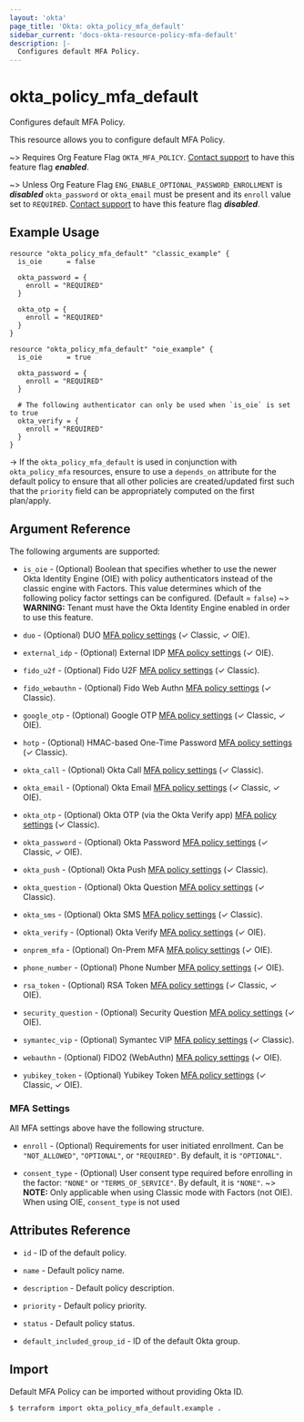 ```yaml
---
layout: 'okta'
page_title: 'Okta: okta_policy_mfa_default'
sidebar_current: 'docs-okta-resource-policy-mfa-default'
description: |-
  Configures default MFA Policy.
---
```


# okta_policy_mfa_default

Configures default MFA Policy.

This resource allows you to configure default MFA Policy.

~> Requires Org Feature Flag `OKTA_MFA_POLICY`. [Contact support](mailto:dev-inquiries@okta.com) to have this feature flag ***enabled***.

~> Unless Org Feature Flag `ENG_ENABLE_OPTIONAL_PASSWORD_ENROLLMENT` is ***disabled*** `okta_password` or `okta_email` must be present and its `enroll` value set to `REQUIRED`. [Contact support](mailto:dev-inquiries@okta.com) to have this feature flag ***disabled***.

## Example Usage

```hcl
resource "okta_policy_mfa_default" "classic_example" {
  is_oie      = false

  okta_password = {
    enroll = "REQUIRED"
  }

  okta_otp = {
    enroll = "REQUIRED"
  }
}

resource "okta_policy_mfa_default" "oie_example" {
  is_oie      = true

  okta_password = {
    enroll = "REQUIRED"
  }

  # The following authenticator can only be used when `is_oie` is set to true
  okta_verify = {
    enroll = "REQUIRED"
  }
}
```

-> If the `okta_policy_mfa_default` is used in conjunction with `okta_policy_mfa` resources, ensure to use a `depends_on` attribute for the default policy to ensure that all other policies are created/updated first such that the `priority` field can be appropriately computed on the first plan/apply.

## Argument Reference

The following arguments are supported:

- `is_oie` - (Optional) Boolean that specifies whether to use the newer Okta Identity Engine (OIE) with policy authenticators instead of the classic engine with Factors. This value determines which of the following policy factor settings can be configured. (Default = `false`)
  ~> **WARNING:** Tenant must have the Okta Identity Engine enabled in order to use this feature.

- `duo` - (Optional) DUO [MFA policy settings](#mfa-settings) (✓ Classic, ✓ OIE).

- `external_idp` - (Optional) External IDP [MFA policy settings](#mfa-settings) (✓ OIE).

- `fido_u2f` - (Optional) Fido U2F [MFA policy settings](#mfa-settings) (✓ Classic).

- `fido_webauthn` - (Optional) Fido Web Authn [MFA policy settings](#mfa-settings) (✓ Classic).

- `google_otp` - (Optional) Google OTP [MFA policy settings](#mfa-settings) (✓ Classic, ✓ OIE).

- `hotp` - (Optional) HMAC-based One-Time Password [MFA policy settings](#mfa-settings) (✓ Classic).

- `okta_call` - (Optional) Okta Call [MFA policy settings](#mfa-settings) (✓ Classic).

- `okta_email` - (Optional) Okta Email [MFA policy settings](#mfa-settings) (✓ Classic, ✓ OIE).

- `okta_otp` - (Optional) Okta OTP (via the Okta Verify app) [MFA policy settings](#mfa-settings) (✓ Classic).

- `okta_password` - (Optional) Okta Password [MFA policy settings](#mfa-settings) (✓ Classic, ✓ OIE).

- `okta_push` - (Optional) Okta Push [MFA policy settings](#mfa-settings) (✓ Classic).

- `okta_question` - (Optional) Okta Question [MFA policy settings](#mfa-settings) (✓ Classic).

- `okta_sms` - (Optional) Okta SMS [MFA policy settings](#mfa-settings) (✓ Classic).

- `okta_verify` - (Optional) Okta Verify [MFA policy settings](#mfa-settings) (✓ OIE).

- `onprem_mfa` - (Optional) On-Prem MFA [MFA policy settings](#mfa-settings) (✓ OIE).

- `phone_number` - (Optional) Phone Number [MFA policy settings](#mfa-settings) (✓ OIE).

- `rsa_token` - (Optional) RSA Token [MFA policy settings](#mfa-settings) (✓ Classic, ✓ OIE).

- `security_question` - (Optional) Security Question [MFA policy settings](#mfa-settings) (✓ OIE).

- `symantec_vip` - (Optional) Symantec VIP [MFA policy settings](#mfa-settings) (✓ Classic).

- `webauthn` - (Optional) FIDO2 (WebAuthn) [MFA policy settings](#mfa-settings) (✓ OIE).

- `yubikey_token` - (Optional) Yubikey Token [MFA policy settings](#mfa-settings) (✓ Classic, ✓ OIE).

### MFA Settings

All MFA settings above have the following structure.

- `enroll` - (Optional) Requirements for user initiated enrollment. Can be `"NOT_ALLOWED"`, `"OPTIONAL"`, or `"REQUIRED"`. By default, it is `"OPTIONAL"`.

- `consent_type` - (Optional) User consent type required before enrolling in the factor: `"NONE"` or `"TERMS_OF_SERVICE"`. By default, it is `"NONE"`.
  ~> **NOTE:** Only applicable when using Classic mode with Factors (not OIE). When using OIE, `consent_type` is not used

## Attributes Reference

- `id` - ID of the default policy.

- `name` - Default policy name.

- `description` - Default policy description.

- `priority` - Default policy priority.

- `status` - Default policy status.

- `default_included_group_id` - ID of the default Okta group.

## Import

Default MFA Policy can be imported without providing Okta ID.

```
$ terraform import okta_policy_mfa_default.example .
```
